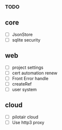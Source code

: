 ### TODO

## core
- [ ] JsonStore
- [ ] sqlite security

## web
- [ ] project settings
- [ ] cert automation renew
- [ ] Front Error handle
- [ ] createRef 
- [ ] user system

## cloud

- [ ] pilotair cloud
- [ ] Use http3 proxy
